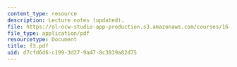 ```yaml
---
content_type: resource
description: Lecture notes (updated).
file: https://ol-ocw-studio-app-production.s3.amazonaws.com/courses/16-01-unified-engineering-i-ii-iii-iv-fall-2005-spring-2006/d7cfd6d6c1993d279a478c3039a82d75_f3.pdf
file_type: application/pdf
resourcetype: Document
title: f3.pdf
uid: d7cfd6d6-c199-3d27-9a47-8c3039a82d75
---
```

